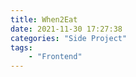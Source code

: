 ```yaml
---
title: When2Eat
date: 2021-11-30 17:27:38
categories: "Side Project"
tags:
    - "Frontend"
---
```

